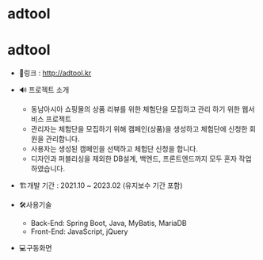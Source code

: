 # adtool

# adtool

* 🔗링크 : http://adtool.kr 

* 🔊 프로젝트 소개
  * 동남아시아 쇼핑몰의 상품 리뷰를 위한 체험단을 모집하고 관리 하기 위한 웹서비스 프로젝트
  * 관리자는 체험단을 모집하기 위해 캠페인(상품)을 생성하고 체험단에 신청한 회원을 관리합니다.
  * 사용자는 생성된 캠페인을 선택하고 체험단 신청을 합니다.
  * 디자인과 퍼블리싱을 제외한 DB설계, 백엔드, 프론트엔드까지 모두 혼자 작업하였습니다.

* 🏗️개발 기간 : 2021.10 ~ 2023.02 (유지보수 기간 포함)

* 🛠️사용기술
  * Back-End: Spring Boot, Java, MyBatis, MariaDB
  * Front-End: JavaScript, jQuery
  
* 💻구동화면
